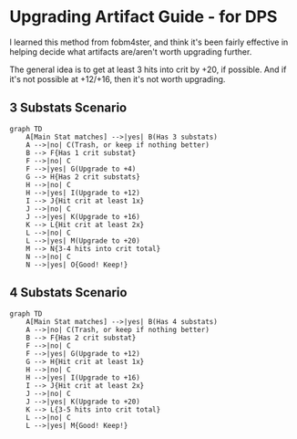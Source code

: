 Upgrading Artifact Guide - for DPS
==================================

I learned this method from fobm4ster, and think it's been fairly effective in helping decide what artifacts are/aren't worth upgrading further.

The general idea is to get at least 3 hits into crit by +20, if possible. And if it's not possible at +12/+16, then it's not worth upgrading.


3 Substats Scenario
-------------------

```mermaid
graph TD
    A[Main Stat matches] -->|yes| B(Has 3 substats)
    A -->|no| C(Trash, or keep if nothing better)
    B --> F{Has 1 crit substat}
    F -->|no| C
    F -->|yes| G(Upgrade to +4)
    G --> H{Has 2 crit substats}
    H -->|no| C
    H -->|yes| I(Upgrade to +12)
    I --> J{Hit crit at least 1x}
    J -->|no| C
    J -->|yes| K(Upgrade to +16)
    K --> L{Hit crit at least 2x}
    L -->|no| C
    L -->|yes| M(Upgrade to +20)
    M --> N{3-4 hits into crit total}
    N -->|no| C
    N -->|yes| O{Good! Keep!}
```


4 Substats Scenario
--------------------

```mermaid
graph TD
    A[Main Stat matches] -->|yes| B(Has 4 substats)
    A -->|no| C(Trash, or keep if nothing better)
    B --> F{Has 2 crit substat}
    F -->|no| C
    F -->|yes| G(Upgrade to +12)
    G --> H{Hit crit at least 1x}
    H -->|no| C
    H -->|yes| I(Upgrade to +16)
    I --> J{Hit crit at least 2x}
    J -->|no| C
    J -->|yes| K(Upgrade to +20)
    K --> L{3-5 hits into crit total}
    L -->|no| C
    L -->|yes| M{Good! Keep!}
```
